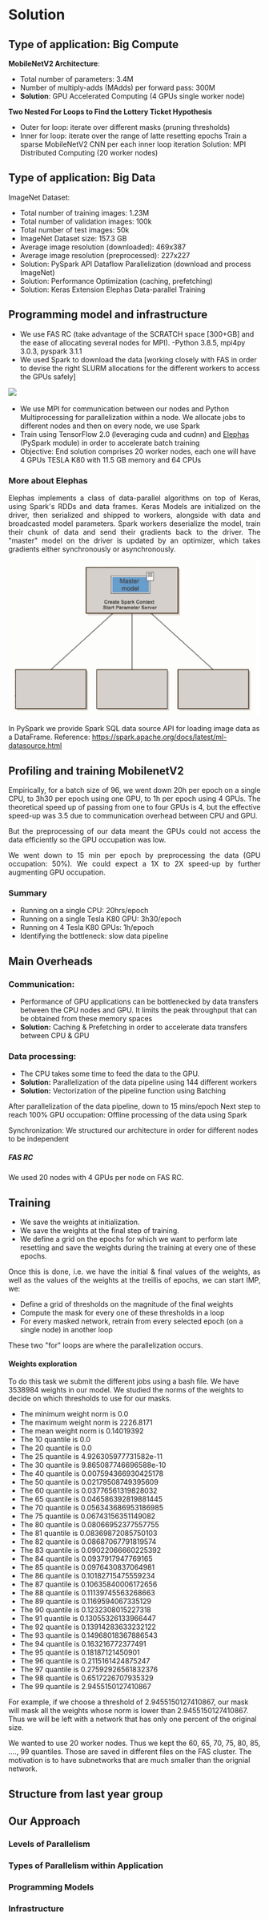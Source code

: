 # Solution


## Type of application: Big Compute

**MobileNetV2 Architecture**: 
- Total number of parameters: 3.4M 
- Number of multiply-adds (MAdds) per forward pass: 300M
- **Solution**: GPU Accelerated Computing (4 GPUs single worker node)

**Two Nested For Loops to Find the Lottery Ticket Hypothesis**
- Outer for loop: iterate over different masks (pruning thresholds)
- Inner for loop: iterate over the range of latte resetting epochs
Train a sparse MobileNetV2 CNN per each inner loop iteration
Solution: MPI Distributed Computing (20 worker nodes)

## Type of application: Big Data

ImageNet Dataset: 
- Total number of training images: 1.23M  
- Total number of validation images: 100k
- Total number of test images: 50k
- ImageNet Dataset size: 157.3 GB
- Average image resolution (downloaded): 469x387
- Average image resolution (preprocessed): 227x227
- Solution: PySpark API Dataflow Parallelization (download and process ImageNet)
- Solution: Performance Optimization (caching, prefetching)
- Solution: Keras Extension Elephas Data-parallel Training

## Programming model and infrastructure

- We use FAS RC (take advantage of the SCRATCH space [300+GB] and the ease of allocating several nodes for MPI). 
-Python 3.8.5, mpi4py 3.0.3, pyspark 3.1.1
- We used Spark to download the data [working closely with FAS in order to devise the right SLURM allocations for the different workers to access the GPUs safely]

![](Spark_solution.gif)

- We use MPI for communication between our nodes and Python Multiprocessing for parallelization within a node. We allocate jobs to different nodes and then on every node, we use Spark 
- Train using TensorFlow 2.0 (leveraging cuda and cudnn) and <a href="https://github.com/maxpumperla/elephas">Elephas</a> (PySpark module) in order to accelerate batch training 
- Objective: End solution comprises 20 worker nodes, each one will have 4 GPUs TESLA K80 with 11.5 GB memory and 64 CPUs 

### More about Elephas

<p align="justify"> Elephas implements a class of data-parallel algorithms on top of Keras, using Spark's RDDs and data frames. Keras Models are initialized on the driver, then serialized and shipped to workers, alongside with data and broadcasted model parameters. Spark workers deserialize the model, train their chunk of data and send their gradients back to the driver. The "master" model on the driver is updated by an optimizer, which takes gradients either synchronously or asynchronously. </p> 

![](Elephas.gif)

In PySpark we provide Spark SQL data source API for loading image data as a DataFrame. Reference: https://spark.apache.org/docs/latest/ml-datasource.html 

## Profiling and training MobilenetV2


<p align="justify"> Empirically, for a batch size of 96,  we went down 20h per epoch on a single CPU, to  3h30 per epoch using one GPU, to 1h per epoch using 4 GPUs. The theoretical speed up of passing from one to four GPUs is 4, but the effective speed-up was 3.5 due to communication overhead between CPU and GPU. </p> 

<p align="justify"> But the preprocessing of our data meant the GPUs could not access the data efficiently so the GPU occupation was low. </p>

<p align="justify"> We went down to 15 min per epoch by preprocessing the data (GPU occupation: 50%). We could expect a 1X to 2X speed-up by further augmenting GPU occupation. </p>

### Summary

- Running on a single CPU: 20hrs/epoch
- Running on a single Tesla K80 GPU: 3h30/epoch
- Running on 4 Tesla K80 GPUs: 1h/epoch
- Identifying the bottleneck: slow data pipeline



## Main Overheads

### Communication: 

- Performance of GPU applications can be bottlenecked by data transfers between the CPU nodes and GPU. It limits the peak throughput that can be obtained from these memory spaces
- **Solution:** Caching & Prefetching in order to accelerate data transfers between CPU & GPU

### Data processing: 

- The CPU takes some time to feed the data to the GPU. 
- **Solution:** Parallelization of the data pipeline using 144 different workers
- **Solution:** Vectorization of the pipeline function using Batching
 
After parallelization of the data pipeline, down to 15 mins/epoch 
Next step to reach 100% GPU occupation: Offline processing of the data using Spark

Synchronization: We structured our architecture in order for different nodes to be independent

##### FAS RC

We used 20 nodes with 4 GPUs per node on FAS RC.


## Training

- We save the weights at initialization. 
- We save the weights at the final step of training.
- We define a grid on the epochs for which we want to perform late resetting and save the weights during the training at every one of these epochs.

<p align="justify"> Once this is done, i.e. we have the initial & final values of the weights, as well as the values of the weights at the treillis of epochs, we can start IMP, we:

- Define a grid of thresholds on the magnitude of the final weights
- Compute the mask for every one of these thresholds in a loop
- For every masked network, retrain from every selected epoch (on a single node) in another loop
 
These two "for" loops are where the parallelization occurs.
 
#### Weights exploration
 
To do this task we submit the different jobs using a bash file. We have 3538984 weights in our model. We studied the norms of the weights to decide on which thresholds to use for our masks.

- The minimum weight norm is 0.0
- The maximum weight norm is 2226.8171
- The mean weight norm is 0.14019392
- The 10 quantile is 0.0
- The 20 quantile is 0.0
- The 25 quantile is 4.926305977731582e-11
- The 30 quantile is 9.865087746696588e-10
- The 40 quantile is 0.007594366930425178
- The 50 quantile is 0.02179508749395609
- The 60 quantile is 0.03776561319828032
- The 65 quantile is 0.046586392819881445
- The 70 quantile is 0.056343686953186985
- The 75 quantile is 0.06743156351149082
- The 80 quantile is 0.08066952377557755
- The 81 quantile is 0.08369872085750103
- The 82 quantile is 0.08687067791819574
- The 83 quantile is 0.09022066660225392
- The 84 quantile is 0.0937917947769165
- The 85 quantile is 0.0976430837064981
- The 86 quantile is 0.10182715475559234
- The 87 quantile is 0.10635840006172656
- The 88 quantile is 0.11139745563268663
- The 89 quantile is 0.1169594067335129
- The 90 quantile is 0.1232308015227318
- The 91 quantile is 0.13055326133966447
- The 92 quantile is 0.13914283633232122
- The 93 quantile is 0.14968018367886543
- The 94 quantile is 0.163216772377491
- The 95 quantile is 0.18187121450901
- The 96 quantile is 0.2115161424875247
- The 97 quantile is 0.27592926561832376
- The 98 quantile is 0.6517226707935329
- The 99 quantile is 2.9455150127410867

For example, if we choose a threshold of 2.9455150127410867, our mask will mask all the weights whose norm is lower than 2.9455150127410867. Thus we will be left with a network that has only one percent of the original size.

We wanted to use 20 worker nodes. Thus we kept the 60, 65, 70, 75, 80, 85, ...., 99 quantiles. Those are saved in different files on the FAS cluster. The motivation is to have subnetworks that are much smaller than the orignial network. 







## Structure from last year group


## Our Approach
 

### Levels of Parallelism

### Types of Parallelism within Application

### Programming Models

### Infrastructure

